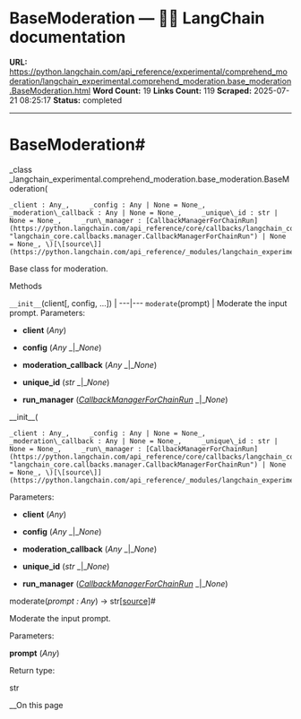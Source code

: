 # BaseModeration — 🦜🔗 LangChain  documentation

**URL:** https://python.langchain.com/api_reference/experimental/comprehend_moderation/langchain_experimental.comprehend_moderation.base_moderation.BaseModeration.html
**Word Count:** 19
**Links Count:** 119
**Scraped:** 2025-07-21 08:25:17
**Status:** completed

---

# BaseModeration\#

_class _langchain\_experimental.comprehend\_moderation.base\_moderation.BaseModeration\(

    _client : Any_,     _config : Any | None = None_,     _moderation\_callback : Any | None = None_,     _unique\_id : str | None = None_,     _run\_manager : [CallbackManagerForChainRun](https://python.langchain.com/api_reference/core/callbacks/langchain_core.callbacks.manager.CallbackManagerForChainRun.html#langchain_core.callbacks.manager.CallbackManagerForChainRun "langchain_core.callbacks.manager.CallbackManagerForChainRun") | None = None_, \)[\[source\]](https://python.langchain.com/api_reference/_modules/langchain_experimental/comprehend_moderation/base_moderation.html#BaseModeration)\#     

Base class for moderation.

Methods

`__init__`\(client\[, config, ...\]\) |    ---|---   `moderate`\(prompt\) | Moderate the input prompt.      Parameters:     

  * **client** \(_Any_\)

  * **config** \(_Any_ _|__None_\)

  * **moderation\_callback** \(_Any_ _|__None_\)

  * **unique\_id** \(_str_ _|__None_\)

  * **run\_manager** \([_CallbackManagerForChainRun_](https://python.langchain.com/api_reference/core/callbacks/langchain_core.callbacks.manager.CallbackManagerForChainRun.html#langchain_core.callbacks.manager.CallbackManagerForChainRun "langchain_core.callbacks.manager.CallbackManagerForChainRun") _|__None_\)

\_\_init\_\_\(

    _client : Any_,     _config : Any | None = None_,     _moderation\_callback : Any | None = None_,     _unique\_id : str | None = None_,     _run\_manager : [CallbackManagerForChainRun](https://python.langchain.com/api_reference/core/callbacks/langchain_core.callbacks.manager.CallbackManagerForChainRun.html#langchain_core.callbacks.manager.CallbackManagerForChainRun "langchain_core.callbacks.manager.CallbackManagerForChainRun") | None = None_, \)[\[source\]](https://python.langchain.com/api_reference/_modules/langchain_experimental/comprehend_moderation/base_moderation.html#BaseModeration.__init__)\#     

Parameters:     

  * **client** \(_Any_\)

  * **config** \(_Any_ _|__None_\)

  * **moderation\_callback** \(_Any_ _|__None_\)

  * **unique\_id** \(_str_ _|__None_\)

  * **run\_manager** \([_CallbackManagerForChainRun_](https://python.langchain.com/api_reference/core/callbacks/langchain_core.callbacks.manager.CallbackManagerForChainRun.html#langchain_core.callbacks.manager.CallbackManagerForChainRun "langchain_core.callbacks.manager.CallbackManagerForChainRun") _|__None_\)

moderate\(_prompt : Any_\) → str[\[source\]](https://python.langchain.com/api_reference/_modules/langchain_experimental/comprehend_moderation/base_moderation.html#BaseModeration.moderate)\#     

Moderate the input prompt.

Parameters:     

**prompt** \(_Any_\)

Return type:     

str

__On this page
